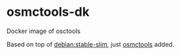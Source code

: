 # osmctools-dk
Docker image of osctools

Based on top of [debian:stable-slim](https://hub.docker.com/_/debian), just [osmctools](https://gitlab.com/osm-c-tools/osmctools) added.
